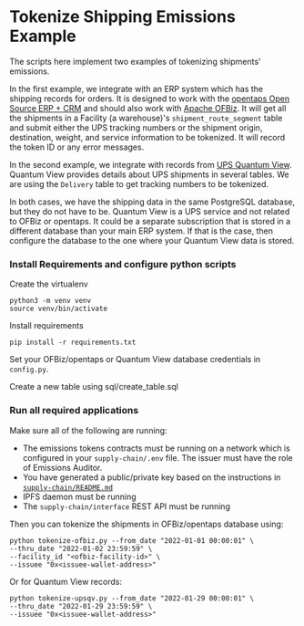 # Tokenize Shipping Emissions Example

The scripts here implement two examples of tokenizing shipments' emissions.  

In the first example, we integrate with an ERP system which has the shipping records for orders.  It is designed to work with the [opentaps Open Source ERP + CRM](https://github.com/opentaps/opentaps-1) and should also work with [Apache OFBiz](https://ofbiz.apache.org/).  It will get all the shipments in a Facility (a warehouse)'s `shipment_route_segment` table and submit either the UPS tracking numbers or the shipment origin, destination, weight, and service information to be tokenized.  It will record the token ID or any error messages.

In the second example, we integrate with records from [UPS Quantum View](https://www.ups.com/co/en/tracking/quantum-view.page).  Quantum View provides details about UPS shipments in several tables.  We are using the `Delivery` table to get tracking numbers to be tokenized.  

In both cases, we have the shipping data in the same PostgreSQL database, but they do not have to be.  Quantum View is a UPS service and not related to OFBiz or opentaps.  It could be a separate subscription that is stored in a different database than your main ERP system.  If that is the case, then configure the database to the one where your Quantum View data is stored.

### Install Requirements and configure python scripts

Create the virtualenv
```
python3 -m venv venv
source venv/bin/activate
```

Install requirements
```
pip install -r requirements.txt
```

Set your OFBiz/opentaps or Quantum View database credentials in `config.py`.

Create a new table using sql/create_table.sql

### Run all required applications

Make sure all of the following are running:
- The emissions tokens contracts must be running on a network which is configured in your `supply-chain/.env` file.  The issuer must have the role of Emissions Auditor.
- You have generated a public/private key based on the instructions in [`supply-chain/README.md`](../README.md)
- IPFS daemon must be running
- The `supply-chain/interface` REST API must be running 

Then you can tokenize the shipments in OFBiz/opentaps database using:
```
python tokenize-ofbiz.py --from_date "2022-01-01 00:00:01" \
--thru_date "2022-01-02 23:59:59" \
--facility_id "<ofbiz-facility-id>" \
--issuee "0x<issuee-wallet-address>"
```

Or for Quantum View records:
```
python tokenize-upsqv.py --from_date "2022-01-29 00:00:01" \
--thru_date "2022-01-29 23:59:59" \
--issuee "0x<issuee-wallet-address>"
```
